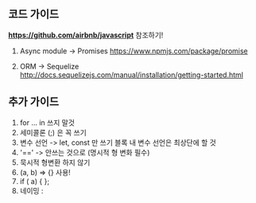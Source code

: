 ## 코드 가이드
**https://github.com/airbnb/javascript** 참조하기!

1. Async module -> Promises
https://www.npmjs.com/package/promise

2. ORM -> Sequelize 
http://docs.sequelizejs.com/manual/installation/getting-started.html

## 추가 가이드
1. for ... in 쓰지 말것
2. 세미콜론 (;) 은 꼭 쓰기
3. 변수 선언 -> let, const 만 쓰기
블록 내 변수 선언은 최상단에 할 것
4. '==' -> 안쓰는 것으로 (명시적 형 변화 필수)
5. 묵시적 형변환 하지 않기
6. (a, b) => {} 사용!
7. if ( a) {
   };
8. 네이밍 : 
